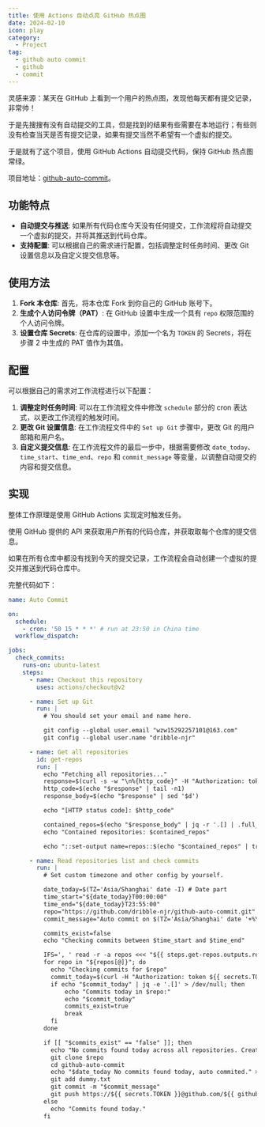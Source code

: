 ```yaml
---
title: 使用 Actions 自动点亮 GitHub 热点图
date: 2024-02-10
icon: play
category:
  - Project
tag:
  - github auto commit
  - github
  - commit
---
```


灵感来源：某天在 GitHub 上看到一个用户的热点图，发现他每天都有提交记录，非常帅！

于是先搜搜有没有自动提交的工具，但是找到的结果有些需要在本地运行；有些则没有检查当天是否有提交记录，如果有提交当然不希望有一个虚拟的提交。

于是就有了这个项目，使用 GitHub Actions 自动提交代码，保持 GitHub 热点图常绿。

项目地址：[github-auto-commit](https://github.com/dribble-njr/github-auto-commit)。

## 功能特点

- **自动提交与推送**: 如果所有代码仓库今天没有任何提交，工作流程将自动提交一个虚拟的提交，并将其推送到代码仓库。
- **支持配置**: 可以根据自己的需求进行配置，包括调整定时任务时间、更改 Git 设置信息以及自定义提交信息等。

## 使用方法

1. **Fork 本仓库**: 首先，将本仓库 Fork 到你自己的 GitHub 账号下。
2. **生成个人访问令牌（PAT）**: 在 GitHub 设置中生成一个具有 `repo` 权限范围的个人访问令牌。
3. **设置仓库 Secrets**: 在仓库的设置中，添加一个名为 `TOKEN` 的 Secrets，将在步骤 2 中生成的 PAT 值作为其值。

## 配置

可以根据自己的需求对工作流程进行以下配置：

1. **调整定时任务时间**: 可以在工作流程文件中修改 `schedule` 部分的 cron 表达式，以更改工作流程的触发时间。
2. **更改 Git 设置信息**: 在工作流程文件中的 `Set up Git` 步骤中，更改 Git 的用户邮箱和用户名。
3. **自定义提交信息**: 在工作流程文件的最后一步中，根据需要修改 `date_today`、`time_start`、`time_end`、`repo` 和 `commit_message` 等变量，以调整自动提交的内容和提交信息。

## 实现

整体工作原理是使用 GitHub Actions 实现定时触发任务。

使用 GitHub 提供的 API 来获取用户所有的代码仓库，并获取取每个仓库的提交信息。

如果在所有仓库中都没有找到今天的提交记录，工作流程会自动创建一个虚拟的提交并推送到代码仓库中。

完整代码如下：

```yml
name: Auto Commit

on:
  schedule:
    - cron: '50 15 * * *' # run at 23:50 in China time
  workflow_dispatch:

jobs:
  check_commits:
    runs-on: ubuntu-latest
    steps:
      - name: Checkout this repository
        uses: actions/checkout@v2

      - name: Set up Git
        run: |
          # You should set your email and name here.

          git config --global user.email "wzw15292257101@163.com"
          git config --global user.name "dribble-njr"

      - name: Get all repositories
        id: get-repos
        run: |
          echo "Fetching all repositories..."
          response=$(curl -s -w "\n%{http_code}" -H "Authorization: token ${{ secrets.TOKEN }}" "https://api.github.com/user/repos?type=all")
          http_code=$(echo "$response" | tail -n1)
          response_body=$(echo "$response" | sed '$d')

          echo "[HTTP status code]: $http_code"

          contained_repos=$(echo "$response_body" | jq -r '.[] | .full_name')
          echo "Contained repositories: $contained_repos"

          echo "::set-output name=repos::$(echo "$contained_repos" | tr '\n' ',')" # output repos

      - name: Read repositories list and check commits
        run: |
          # Set custom timezone and other config by yourself.

          date_today=$(TZ='Asia/Shanghai' date -I) # Date part
          time_start="${date_today}T00:00:00"
          time_end="${date_today}T23:55:00"
          repo="https://github.com/dribble-njr/github-auto-commit.git"
          commit_message="Auto commit on $(TZ='Asia/Shanghai' date '+%Y-%m-%d %H:%M:%S')"

          commits_exist=false
          echo "Checking commits between $time_start and $time_end"

          IFS=', ' read -r -a repos <<< "${{ steps.get-repos.outputs.repos }}"
          for repo in "${repos[@]}"; do
            echo "Checking commits for $repo"
            commit_today=$(curl -H "Authorization: token ${{ secrets.TOKEN }}" -s "https://api.github.com/repos/$repo/commits?since=$time_start&until=$time_end")
            if echo "$commit_today" | jq -e '.[]' > /dev/null; then
                echo "Commits today in $repo:"
                echo "$commit_today"
                commits_exist=true
                break
            fi
          done

          if [[ "$commits_exist" == "false" ]]; then
            echo "No commits found today across all repositories. Creating a dummy commit..."
            git clone $repo
            cd github-auto-commit
            echo "$date_today No commits found today, auto commited." >> dummy.txt
            git add dummy.txt
            git commit -m "$commit_message"
            git push https://${{ secrets.TOKEN }}@github.com/${{ github.repository }}.git
          else
            echo "Commits found today."
          fi
```
